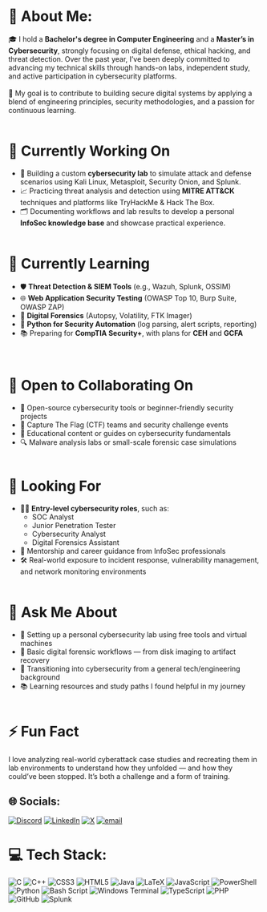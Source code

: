 
<!--
**Janvi75/Janvi75** is a ✨ _special_ ✨ repository because its `README.md` (this file) appears on your GitHub profile.

Here are some ideas to get you started:

- 🔭 I’m currently working on ...
- 🌱 I’m currently learning ...
- 👯 I’m looking to collaborate on ...
- 🤔 I’m looking for help with ...
- 💬 Ask me about ...
- 📫 How to reach me: ...
- 😄 Pronouns: ...
- ⚡ Fun fact: ...
-->

# 💫 About Me:
🎓 I hold a **Bachelor's degree in Computer Engineering** and a **Master’s in Cybersecurity**, strongly focusing on digital defense, ethical hacking, and threat detection. Over the past year, I’ve been deeply committed to advancing my technical skills through hands-on labs, independent study, and active participation in cybersecurity platforms.<br><br>🔐 My goal is to contribute to building secure digital systems by applying a blend of engineering principles, security methodologies, and a passion for continuous learning.<br><br>

# 🔭 Currently Working On
- 🧪 Building a custom **cybersecurity lab** to simulate attack and defense scenarios using Kali Linux, Metasploit, Security Onion, and Splunk.<br>
- 📈 Practicing threat analysis and detection using **MITRE ATT&CK** techniques and platforms like TryHackMe & Hack The Box.<br>
- 🗂️ Documenting workflows and lab results to develop a personal **InfoSec knowledge base** and showcase practical experience.<br><br>

# 🌱 Currently Learning
- 🛡️ **Threat Detection & SIEM Tools** (e.g., Wazuh, Splunk, OSSIM)<br>
- 🌐 **Web Application Security Testing** (OWASP Top 10, Burp Suite, OWASP ZAP)<br>
- 🧠 **Digital Forensics** (Autopsy, Volatility, FTK Imager)<br>
- 🐍 **Python for Security Automation** (log parsing, alert scripts, reporting)<br>
- 📚 Preparing for **CompTIA Security+**, with plans for **CEH** and **GCFA**<br><br><br>

#  👯 Open to Collaborating On
- 🧩 Open-source cybersecurity tools or beginner-friendly security projects<br>
- 🎯 Capture The Flag (CTF) teams and security challenge events<br>
- 📰 Educational content or guides on cybersecurity fundamentals<br>
- 🔍 Malware analysis labs or small-scale forensic case simulations<br><br>

# 🤝 Looking For
- 🧑‍💻 **Entry-level cybersecurity roles**, such as:<br>
  - SOC Analyst  <br>
  - Junior Penetration Tester  <br>  
  - Cybersecurity Analyst  <br>
  - Digital Forensics Assistant<br>
- 🧭 Mentorship and career guidance from InfoSec professionals<br>
- 🛠️ Real-world exposure to incident response, vulnerability management, and network monitoring environments<br><br>

#  💬 Ask Me About
- 🧰 Setting up a personal cybersecurity lab using free tools and virtual machines<br>
- 🧾 Basic digital forensic workflows — from disk imaging to artifact recovery<br>
- 🔁 Transitioning into cybersecurity from a general tech/engineering background<br>
- 📚 Learning resources and study paths I found helpful in my journey<br><br>

# ⚡ Fun Fact
I love analyzing real-world cyberattack case studies and recreating them in lab environments to understand how they unfolded — and how they could’ve been stopped. It’s both a challenge and a form of training.

## 🌐 Socials:
[![Discord](https://img.shields.io/badge/Discord-%237289DA.svg?logo=discord&logoColor=white)](https://discord.gg/https://discord.gg/J7UB5gXQ7T) [![LinkedIn](https://img.shields.io/badge/LinkedIn-%230077B5.svg?logo=linkedin&logoColor=white)](https://linkedin.com/in/https://www.linkedin.com/in/janvi-raj-374a84182/) [![X](https://img.shields.io/badge/X-black.svg?logo=X&logoColor=white)](https://x.com/https://x.com/janvi_r375?t=_ZSlfylpfc6fZPU1VXMaQQ&s=09) [![email](https://img.shields.io/badge/Email-D14836?logo=gmail&logoColor=white)](mailto:r3janvi@gmail.com) 

# 💻 Tech Stack:
![C](https://img.shields.io/badge/c-%2300599C.svg?style=for-the-badge&logo=c&logoColor=white) ![C++](https://img.shields.io/badge/c++-%2300599C.svg?style=for-the-badge&logo=c%2B%2B&logoColor=white) ![CSS3](https://img.shields.io/badge/css3-%231572B6.svg?style=for-the-badge&logo=css3&logoColor=white) ![HTML5](https://img.shields.io/badge/html5-%23E34F26.svg?style=for-the-badge&logo=html5&logoColor=white) ![Java](https://img.shields.io/badge/java-%23ED8B00.svg?style=for-the-badge&logo=openjdk&logoColor=white) ![LaTeX](https://img.shields.io/badge/latex-%23008080.svg?style=for-the-badge&logo=latex&logoColor=white) ![JavaScript](https://img.shields.io/badge/javascript-%23323330.svg?style=for-the-badge&logo=javascript&logoColor=%23F7DF1E) ![PowerShell](https://img.shields.io/badge/PowerShell-%235391FE.svg?style=for-the-badge&logo=powershell&logoColor=white) ![Python](https://img.shields.io/badge/python-3670A0?style=for-the-badge&logo=python&logoColor=ffdd54) ![Bash Script](https://img.shields.io/badge/bash_script-%23121011.svg?style=for-the-badge&logo=gnu-bash&logoColor=white) ![Windows Terminal](https://img.shields.io/badge/Windows%20Terminal-%234D4D4D.svg?style=for-the-badge&logo=windows-terminal&logoColor=white) ![TypeScript](https://img.shields.io/badge/typescript-%23007ACC.svg?style=for-the-badge&logo=typescript&logoColor=white) ![PHP](https://img.shields.io/badge/php-%23777BB4.svg?style=for-the-badge&logo=php&logoColor=white) ![GitHub](https://img.shields.io/badge/github-%23121011.svg?style=for-the-badge&logo=github&logoColor=white) ![Splunk](https://img.shields.io/badge/splunk-%23000000.svg?style=for-the-badge&logo=splunk&logoColor=white)


<!--
# 📊 GitHub Stats:
![](https://github-readme-stats.vercel.app/api?username=janvi75&theme=dark&hide_border=true&include_all_commits=false&count_private=false)<br/>

 ![](https://nirzak-streak-stats.vercel.app/?user=janvi75&theme=dark&hide_border=true)<br/>
![](https://github-readme-stats.vercel.app/api/top-langs/?username=janvi75&theme=dark&hide_border=true&include_all_commits=false&count_private=false&layout=compact)

### 🔝 Top Contributed Repo
![](https://github-contributor-stats.vercel.app/api?username=janvi75&limit=5&theme=dark&combine_all_yearly_contributions=true)

-->



